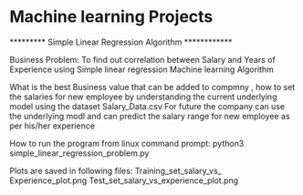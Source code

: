 # Machine learning Projects

 *********   Simple Linear Regression Algorithm   ************

Business Problem: To find out correlation between Salary and  Years of Experience using Simple linear regression Machine learning Algorithm



What is the best Business value that can be added to compmny ,
how to set the salaries for new employee by understanding the current underlying  model using the dataset Salary_Data.csv
For future the company can use the underlying modl  and can predict the salary range for new employee as per his/her experience

How to run the program from linux command prompt:
python3 simple_linear_regression_problem.py


Plots are saved in following files:
Training_set_salary_vs_ Experience_plot.png
Test_set_salary_vs_experience_plot.png
 
